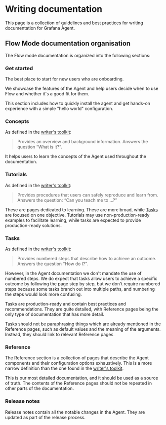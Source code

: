 # Writing documentation

This page is a collection of guidelines and best practices for writing
documentation for Grafana Agent.

## Flow Mode documentation organisation

The Flow mode documentation is organized into the following sections:

### Get started

The best place to start for new users who are onboarding.

We showcase the features of the Agent and help users decide when to use Flow and
whether it's a good fit for them.

This section includes how to quickly install the agent and get hands-on
experience with a simple "hello world" configuration.

### Concepts

As defined in the [writer's toolkit][]:

> Provides an overview and background information. Answers the question “What is
> it?”.

It helps users to learn the concepts of the Agent used throughout the
documentation.

### Tutorials

As defined in the [writer's toolkit][]:

> Provides procedures that users can safely reproduce and learn from. Answers
> the question: “Can you teach me to …?”

These are pages dedicated to learning. These are more broad,
while [Tasks](#tasks) are focused on one objective. Tutorials may use
non-production-ready examples to facilitate learning, while tasks are expected
to provide production-ready solutions.

### Tasks

As defined in the [writer's toolkit][]:

> Provides numbered steps that describe how to achieve an outcome. Answers the
> question “How do I?”.

However, in the Agent documentation we don't mandate the use of numbered steps.
We do expect that tasks allow users to achieve a specific outcome by following
the page step by step, but we don't require numbered steps because some tasks
branch out into multiple paths, and numbering the steps would look more
confusing.

Tasks are production-ready and contain best practices and recommendations. They
are quite detailed, with Reference pages being the only type of documentation
that has more detail.

Tasks should not be paraphrasing things which are already mentioned in the
Reference pages, such as default values and the meaning of the arguments.
Instead, they should link to relevant Reference pages.

### Reference

The Reference section is a collection of pages that describe the Agent
components and their configuration options exhaustively. This is a more narrow
definition than the one found in the [writer's toolkit][].

This is our most detailed documentation, and it should be used as a source of
truth. The contents of the Reference pages should not be repeated in other parts
of the documentation.

### Release notes

Release notes contain all the notable changes in the Agent. They are updated as
part of the release process.

[writer's toolkit]: https://grafana.com/docs/writers-toolkit/structure/topic-types/
